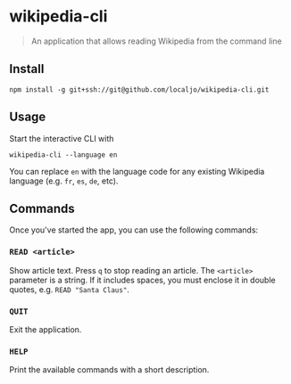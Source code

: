 # wikipedia-cli

> An application that allows reading Wikipedia from the command line

## Install

```
npm install -g git+ssh://git@github.com/localjo/wikipedia-cli.git
```

## Usage

Start the interactive CLI with 

```
wikipedia-cli --language en
```

You can replace `en` with the language code for any existing Wikipedia language
(e.g. `fr`, `es`, `de`, etc).

## Commands

Once you've started the app, you can use the following commands:

### `READ <article>`

Show article text. Press `q` to stop reading an article.
The `<article>` parameter is a string. If it includes spaces,
you must enclose it in double quotes, e.g. `READ "Santa Claus"`.

### `QUIT`

Exit the application.

### `HELP`

Print the available commands with a short description.
